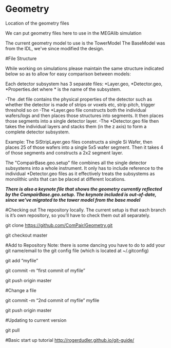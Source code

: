 # Geometry
Location of the geometry files

We can put geometry files here to use in the MEGAlib simulation

The current geometry model to use is the TowerModel
The BaseModel was from the IDL, we've since modified the design. 

#File Structure

While working on simulations please maintain the same structure indicated below so as to allow for easy comparison between models:

Each detector subsystem has 3 separate files: *Layer.geo, *Detector.geo, *Properties.det where * is the name of the subsystem. 

-The .det file contains the physical properties of the detector such as whether the detector is made of strips or voxels etc, strip pitch, trigger threshold so on 
-The *Layer.geo file constructs both the individual wafers/logs and then places those structures into segments. It then places those segments into a single detector layer.
-The *Detector.geo file then takes the individual layers and stacks them (in the z axis) to form a complete detector subsystem.

 Example: The SiStripLayer.geo files constructs a single Si Wafer, then places 25 of those wafers into a single 5x5 wafer segment. Then it takes 4 of those segments and constructs a 2x2 segment layer.

The "CompairBase.geo.setup" file combines all the single detector subsystems into a whole instrument. It only has to include reference to the individual *Detector.geo files as it effectively treats the subsystems as monolithic units that can be placed at different locations.

***There is also a keynote file that shows the geometry currently reflected by the CompairBase.geo.setup. The keynote included is out-of-date, since we've migrated to the tower model from the base model***


#Checking out 
The repository locally. The current setup is that each branch is 
it’s own repository, so you’ll have
to check them out all separately. 

git clone https://github.com/ComPair/Geometry.git

git checkout master

#Add to Repository
Note: there is some dancing you have to do 
to add your git name/email to the git config 
file (which is located at ~/.gitconfig)

git add “myfile”

git commit -m “first commit of myfile” 

git push origin master

#Change a file

git commit -m “2nd commit of myfile” myfile

git push origin master

#Updating to current version

git pull

#Basic start up tutorial
http://rogerdudler.github.io/git-guide/


